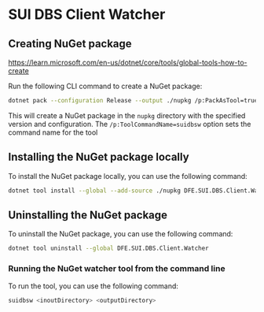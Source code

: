 # SUI DBS Client Watcher

## Creating NuGet package

https://learn.microsoft.com/en-us/dotnet/core/tools/global-tools-how-to-create

Run the following CLI command to create a NuGet package:

```bash
dotnet pack --configuration Release --output ./nupkg /p:PackAsTool=true /p:Version=1.0.0 /p:ToolCommandName=suidbsw
```

This will create a NuGet package in the `nupkg` directory with the specified version and configuration.
The `/p:ToolCommandName=suidbsw` option sets the command name for the tool

## Installing the NuGet package locally

To install the NuGet package locally, you can use the following command:

```bash
dotnet tool install --global --add-source ./nupkg DFE.SUI.DBS.Client.Watcher --version 1.0.0
```

## Uninstalling the NuGet package
To uninstall the NuGet package, you can use the following command:

```bash
dotnet tool uninstall --global DFE.SUI.DBS.Client.Watcher
```

### Running the NuGet watcher tool from the command line
To run the tool, you can use the following command:

```bash
suidbsw <inoutDirectory> <outputDirectory>
```